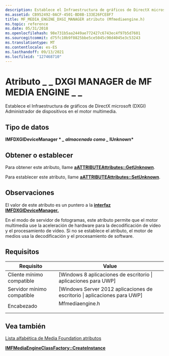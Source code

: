 ```yaml
---
description: Establece el Infraestructura de gráficos de DirectX microsoft (DXGI) Administrador de dispositivos en el motor multimedia.
ms.assetid: CB952492-0ACF-4501-BD8B-133E26FCE8F7
title: MF_MEDIA_ENGINE_DXGI_MANAGER atributo (Mfmediaengine.h)
ms.topic: reference
ms.date: 05/31/2018
ms.openlocfilehash: 98e731b5aa2449ae772427c6743ec4f97b5d7601
ms.sourcegitcommit: d75fc10b9f0825bbe5ce5045c90d4045e3c53243
ms.translationtype: MT
ms.contentlocale: es-ES
ms.lasthandoff: 09/13/2021
ms.locfileid: "127468710"
---
```

# <a name="mf_media_engine_dxgi_manager-attribute"></a>Atributo \_ \_ DXGI MANAGER de MF MEDIA ENGINE \_ \_

Establece el Infraestructura de gráficos de DirectX microsoft (DXGI) Administrador de dispositivos en el motor multimedia.

## <a name="data-type"></a>Tipo de datos

**IMFDXGIDeviceManager \* *_ almacenado como _* IUnknown\***

## <a name="getset"></a>Obtener o establecer

Para obtener este atributo, llame [**aATTRIBUTEAttributes::GetUnknown**](/windows/desktop/api/mfobjects/nf-mfobjects-imfattributes-getunknown).

Para establecer este atributo, llame [**aATTRIBUTEAttributes::SetUnknown**](/windows/desktop/api/mfobjects/nf-mfobjects-imfattributes-setunknown).

## <a name="remarks"></a>Observaciones

El valor de este atributo es un puntero a la [**interfaz IMFDXGIDeviceManager.**](/windows/desktop/api/mfobjects/nn-mfobjects-imfdxgidevicemanager)

En el modo de servidor de fotogramas, este atributo permite que el motor multimedia use la aceleración de hardware para la decodificación de vídeo y el procesamiento de vídeo. Si no se establece el atributo, el motor de medios usa la decodificación y el procesamiento de software.

## <a name="requirements"></a>Requisitos



| Requisito | Value |
|-------------------------------------|--------------------------------------------------------------------------------------------|
| Cliente mínimo compatible<br/> | \[Windows 8 aplicaciones de escritorio \| aplicaciones para UWP\]<br/>                                          |
| Servidor mínimo compatible<br/> | \[Windows Server 2012 aplicaciones de escritorio \| aplicaciones para UWP\]<br/>                                |
| Encabezado<br/>                   | <dl> <dt>Mfmediaengine.h</dt> </dl> |



## <a name="see-also"></a>Vea también

<dl> <dt>

[Lista alfabética de Media Foundation atributos](alphabetical-list-of-media-foundation-attributes.md)
</dt> <dt>

[**IMFMediaEngineClassFactory::CreateInstance**](/windows/desktop/api/mfmediaengine/nf-mfmediaengine-imfmediaengineclassfactory-createinstance)
</dt> </dl>

 

 




